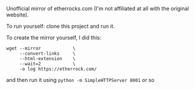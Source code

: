 Unofficial mirror of etherrocks.com (I'm not affiliated at all with the original website).

To run yourself: clone this project and run it.

To create the mirror yourself, I did this:

```
wget --mirror            \
     --convert-links     \
     --html-extension    \
     --wait=2            \
     -o log https://etherrock.com/
```

and then run it using `python -m SimpleHTTPServer 8001` or so
